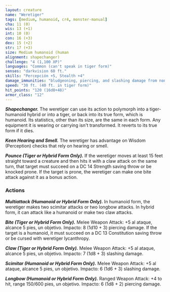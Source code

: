 ```yaml
---
layout: creature
name: "Weretiger"
tags: [medium, humanoid, cr4, monster-manual]
cha: 11 (0)
wis: 13 (+1)
int: 10 (0)
con: 16 (+3)
dex: 15 (+2)
str: 17 (+3)
size: Medium humanoid (human
alignment: shapechanger)
challenge: "4 (1,100 XP)"
languages: "Common (can't speak in tiger form)"
senses: "darkvision 60 ft."
skills: "Percepción +5, Stealth +4"
damage_immunities: "bludgeoning, piercing, and slashing damage from nonmagical weapons that aren't silvered"
speed: "30 ft. (40 ft. in tiger form)"
hit_points: "120 (16d8+48)"
armor_class: "12"
---
```


***Shapechanger.*** The weretiger can use its action to polymorph into a tiger-humanoid hybrid or into a tiger, or back into its true form, which is humanoid. Its statistics, other than its size, are the same in each form. Any equipment it is wearing or carrying isn't transformed. It reverts to its true form if it dies.

***Keen Hearing and Smell.*** The weretiger has advantage on Wisdom (Perception) checks that rely on hearing or smell.

***Pounce (Tiger or Hybrid Form Only).*** If the weretiger moves at least 15 feet straight toward a creature and then hits it with a claw attack on the same turn, that target must succeed on a DC 14 Strength saving throw or be knocked prone. If the target is prone, the weretiger can make one bite attack against it as a bonus action.

### Actions

***Multiattack (Humanoid or Hybrid Form Only).*** In humanoid form, the weretiger makes two scimitar attacks or two longbow attacks. In hybrid form, it can attack like a humanoid or make two claw attacks.

***Bite (Tiger or Hybrid Form Only).*** Melee Weapon Attack: +5 al ataque, alcance 5 pies, un objetivo. Impacto: 8 (1d10 + 3) piercing damage. If the target is a humanoid, it must succeed on a DC 13 Constitution saving throw or be cursed with weretiger lycanthropy.

***Claw (Tiger or Hybrid Form Only).*** Melee Weapon Attack: +5 al ataque, alcance 5 pies, un objetivo. Impacto: 7 (1d8 + 3) slashing damage.

***Scimitar (Humanoid or Hybrid Form Only).*** Melee Weapon Attack: +5 al ataque, alcance 5 pies, un objetivo. Impacto: 6 (1d6 + 3) slashing damage.

***Longbow (Humanoid or Hybrid Form Only).*** Ranged Weapon Attack: +4 to hit, range 150/600 pies, un objetivo. Impacto: 6 (1d8 + 2) piercing damage.